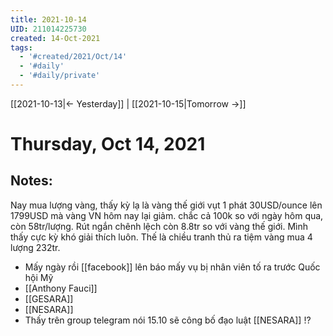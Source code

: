 ```yaml
---
title: 2021-10-14
UID: 211014225730
created: 14-Oct-2021
tags:
  - '#created/2021/Oct/14'
  - '#daily'
  - '#daily/private'
---
```

[[2021-10-13|<- Yesterday]] | [[2021-10-15|Tomorrow ->]]
# Thursday, Oct 14, 2021

## Notes:
Nay mua lượng vàng, thấy kỳ lạ là vàng thế giới vụt 1 phát 30USD/ounce lên 1799USD mà vàng VN hôm nay lại giảm. chắc cả 100k so với ngày hôm qua, còn 58tr/lượng. Rút ngắn chênh lệch còn 8.8tr so với vàng thế giới. Mình thấy cực kỳ khó giải thích luôn. Thế là chiều tranh thủ ra tiệm vàng mua 4 lượng 232tr.
- Mấy ngày rồi [[facebook]] lên báo mấy vụ bị nhân viên tố ra trước Quốc hội Mỹ
- [[Anthony Fauci]]
- [[GESARA]]
- [[NESARA]]
- Thấy trên group telegram nói 15.10 sẽ công bố đạo luật [[NESARA]] !?

